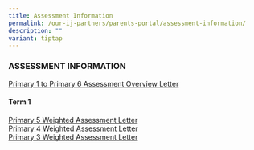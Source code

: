```yaml
---
title: Assessment Information
permalink: /our-ij-partners/parents-portal/assessment-information/
description: ""
variant: tiptap
---
```

<h3>ASSESSMENT INFORMATION</h3>
<p><a href="/files/Assessment Information /21_Jan_2025_P1_P6_Assessment_Overview_Letter_HA_P1_6_PMY_007_2025.pdf" rel="noopener nofollow" target="_blank">Primary 1 to Primary 6 Assessment Overview Letter</a>
</p>
<h4><strong>Term 1</strong></h4>
<p><a href="/files/Assessment Information /22_Jan_2025_P5_T1_WA_Letter_HA_P5_PMY_010_2025.pdf" rel="noopener nofollow" target="_blank">Primary 5 Weighted Assessment Letter</a>
<br><a href="/files/Assessment Information /21_Jan_2025_P4_T1_WA_Letter_HA_P4_PMY_009_2025.pdf" rel="noopener nofollow" target="_blank">Primary 4 Weighted Assessment Letter</a>
<br><a href="/files/Assessment Information /21_Jan_2025_P3_T1_WA_Letter_HA_P3_PMY_008_2025.pdf" rel="noopener nofollow" target="_blank">Primary 3 Weighted Assessment Letter</a>
<br>
</p>
<p></p>